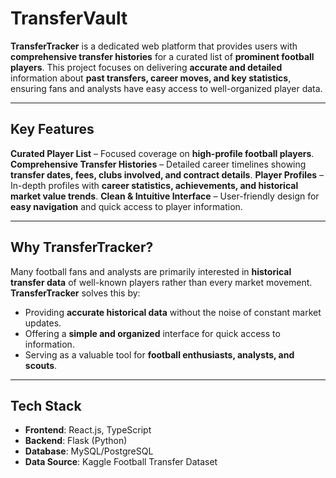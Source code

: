 # TransferVault
**TransferTracker** is a dedicated web platform that provides users with **comprehensive transfer histories** for a curated list of **prominent football players**. This project focuses on delivering **accurate and detailed** information about **past transfers, career moves, and key statistics**, ensuring fans and analysts have easy access to well-organized player data.

---

##  Key Features  

 **Curated Player List** – Focused coverage on **high-profile football players**.
 **Comprehensive Transfer Histories** – Detailed career timelines showing **transfer dates, fees, clubs involved, and contract details**.
 **Player Profiles** – In-depth profiles with **career statistics, achievements, and historical market value trends**. 
 **Clean & Intuitive Interface** – User-friendly design for **easy navigation** and quick access to player information.
 
 ---
 
 ##  Why TransferTracker?  

Many football fans and analysts are primarily interested in **historical transfer data** of well-known players rather than every market movement. **TransferTracker** solves this by:  

- Providing **accurate historical data** without the noise of constant market updates.  
- Offering a **simple and organized** interface for quick access to information.  
- Serving as a valuable tool for **football enthusiasts, analysts, and scouts**.

---

##  Tech Stack  

- **Frontend**: React.js, TypeScript 
- **Backend**: Flask (Python)  
- **Database**: MySQL/PostgreSQL
- **Data Source**: Kaggle Football Transfer Dataset
